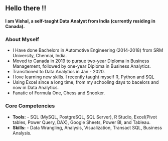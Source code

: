 ## Hello there !! 

#### I am Vishal, a self-taught Data Analyst from India (currently residing in Canada).

### **About Myself**

* I Have done Bachelors in Automotive Engineering (2014-2018) from SRM University, Chennai, India.
* Moved to Canada in 2019 to pursue two-year Diploma in Business Management, followed by one-year Diploma in Business Analytics. 
* Transitioned to Data Analytics in Jan - 2020. 
* I love learning new skills. I recently taught myself R, Python and SQL 
* Using Excel since a long time, from my schooling days to bacelors and now in Data Analytics. 
* Fanatic of Formula One, Chess and Snooker.


### **Core Competencies**

* **Tools:** - SQL (MySQL, PostgreSQL, SQL Server), R Studio, Excel(Pivot tables, Power Query, DAX), Google Sheets, Power BI, and Tableau.
* **Skills:** - Data Wrangling, Analysis, Visualization, Transact SQL, Business Analysis.
